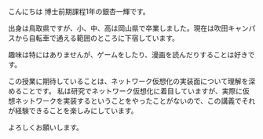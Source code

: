 こんにちは
博士前期課程1年の銀杏一輝です。

出身は鳥取県ですが、小、中、高は岡山県で卒業しました。現在は吹田キャンパスから自転車で通える範囲のところに下宿しています。

趣味は特にはありませんが、ゲームをしたり、漫画を読んだりすることは好きです。


この授業に期待していることは、ネットワーク仮想化の実装面について理解を深めることです。
私は研究でネットワーク仮想化に着目していますが、実際に仮想ネットワークを実装するということをやったことがないので、この講義でそれが経験できることを楽しみにしています。

よろしくお願いします。
